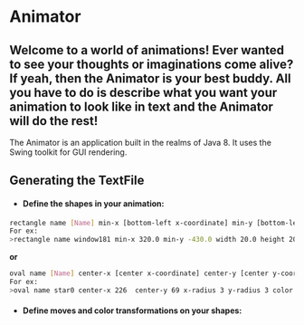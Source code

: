 # Animator
Welcome to a world of animations! Ever wanted to see your thoughts or imaginations come alive? 
If yeah, then the Animator is your best buddy. All you have to do is 
describe what you want your animation to look like in text and the Animator will
do the rest! 
-------------
The Animator is an application built in the realms of Java 8. It uses the 
Swing toolkit for GUI rendering.
## Generating the TextFile
* #### Define the shapes in your animation:   
```bash
rectangle name [Name] min-x [bottom-left x-coordinate] min-y [bottom-left y-coordinate] width [width] height [height] color [R] [G] [B] from [appear-time] to [dissappear-time]
For ex:
>rectangle name window181 min-x 320.0 min-y -430.0 width 20.0 height 20.0 color 1 1 1 from 1 to 200
```
**or**
```bash
oval name [Name] center-x [center x-coordinate] center-y [center y-coordinate] x-radius [width] y-radius [height] color [R] [G] [B] from [appear-time] to [dissappear-time]
For ex:
>oval name star0 center-x 226  center-y 69 x-radius 3 y-radius 3 color 1 1 1 from 108 to 200
```
* #### Define moves and color transformations on your shapes:

